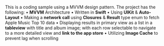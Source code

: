 This is a coding sample using a MVVM design pattern. The project has the following:
• **MVVM** Architecture
• Written in **Swift**
• Using **UIKit** & **Auto-Layout**
• Making a **network call** using **Closures** & **Result** type enum to fetch Apple Music Top 10 data
• Displaying results in primary view as a list in a **tableview** with title and album image; with each row selectable to navigate to a more detailed view and **link to the app store**
• Utilizing **Image Cache** to prevent lag when scrolling
